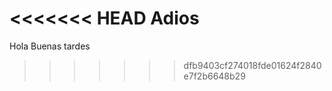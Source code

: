 <<<<<<< HEAD
Adios
=======
Hola
Buenas tardes

> > > > > > > dfb9403cf274018fde01624f2840e7f2b6648b29
